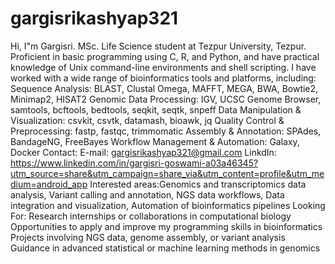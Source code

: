# gargisrikashyap321
Hi, I"m Gargisri.
MSc. Life Science student at Tezpur University, Tezpur.
Proficient in basic programming using C, R, and Python, and have practical knowledge of Unix command-line environments and shell scripting.
I have worked with a wide range of bioinformatics tools and platforms, including:
Sequence Analysis: BLAST, Clustal Omega, MAFFT, MEGA, BWA, Bowtie2, Minimap2, HISAT2
Genomic Data Processing: IGV, UCSC Genome Browser, samtools, bcftools, bedtools, seqkit, seqtk, snpeff
Data Manipulation & Visualization: csvkit, csvtk, datamash, bioawk, jq
Quality Control & Preprocessing: fastp, fastqc, trimmomatic
Assembly & Annotation: SPAdes, BandageNG, FreeBayes
Workflow Management & Automation: Galaxy, Docker
Contact:
E-mail: gargisrikashyap321@gmail.com
LinkdIn: https://www.linkedin.com/in/gargisri-goswami-a03a46345?utm_source=share&utm_campaign=share_via&utm_content=profile&utm_medium=android_app
Interested areas:Genomics and transcriptomics data analysis, Variant calling and annotation, NGS data workflows, Data integration and visualization, Automation of bioinformatics pipelines
Looking For:
Research internships or collaborations in computational biology
Opportunities to apply and improve my programming skills in bioinformatics
Projects involving NGS data, genome assembly, or variant analysis
Guidance in advanced statistical or machine learning methods in genomics
